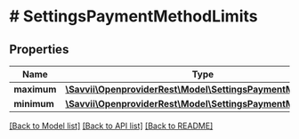 # # SettingsPaymentMethodLimits

## Properties

Name | Type | Description | Notes
------------ | ------------- | ------------- | -------------
**maximum** | [**\Savvii\OpenproviderRest\Model\SettingsPaymentMethodLimit**](SettingsPaymentMethodLimit.md) |  | [optional]
**minimum** | [**\Savvii\OpenproviderRest\Model\SettingsPaymentMethodLimit**](SettingsPaymentMethodLimit.md) |  | [optional]

[[Back to Model list]](../../README.md#models) [[Back to API list]](../../README.md#endpoints) [[Back to README]](../../README.md)

